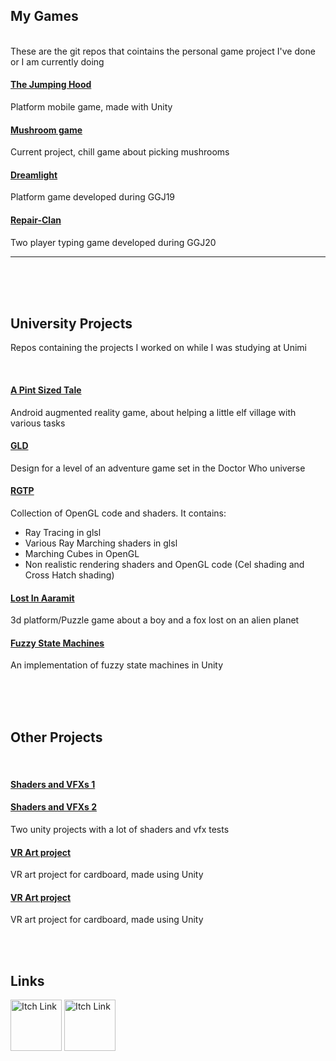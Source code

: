 <h2> My Games </h2>
<br>
These are the git repos that cointains the personal game project I've done or I am currently doing 
<h4> <a href="https://github.com/Idkwnisu/JumpHood">The Jumping Hood</a></h4>
Platform mobile game, made with Unity

<h4> <a href="https://github.com/Idkwnisu/JumpHood">Mushroom game</a></h4>
Current project, chill game about picking mushrooms

<h4> <a href="https://github.com/Idkwnisu/LightDarkGame">Dreamlight</a></h4>
Platform game developed during GGJ19

<h4> <a href="https://github.com/EricaStella93/GGJ2020">Repair-Clan</a></h4>
Two player typing game developed during GGJ20

<hr>

<br><br><br>

<h2> University Projects </h2>

Repos containing the projects I worked on while I was studying at Unimi

<br>

<h4> <a href="https://github.com/Idkwnisu/ElfVillageAR">A Pint Sized Tale</a></h4>
Android augmented reality game, about helping a little elf village with various tasks


<h4> <a href="https://github.com/obiciunict/GLD">GLD</a></h4>
Design for a level of an adventure game set in the Doctor Who universe

<h4> <a href="https://github.com/Idkwnisu/ElfVillageAR">RGTP</a></h4>
Collection of OpenGL code and shaders. It contains: 
<ul>
  <li> Ray Tracing in glsl</li>
  <li> Various Ray Marching shaders in glsl</li>
  <li> Marching Cubes in OpenGL</li>
  <li> Non realistic rendering shaders and OpenGL code (Cel shading and Cross Hatch shading) </li>
</ul>

<h4> <a href="https://github.com/Idkwnisu/LostInAaramit">Lost In Aaramit</a></h4>
3d platform/Puzzle game about a boy and a fox lost on an alien planet


<h4> <a href="https://github.com/Idkwnisu/FuzzyStateMachineUnity">Fuzzy State Machines</a></h4>
An implementation of fuzzy state machines in Unity

<br><br><br>

<h2> Other Projects </h2>

<br>

<h4> <a href="https://github.com/Idkwnisu/LostInAaramit">Shaders and VFXs 1</a></h4>
<h4> <a href="https://github.com/Idkwnisu/LostInAaramit">Shaders and VFXs 2</a></h4>
Two unity projects with a lot of shaders and vfx tests

<h4> <a href="https://github.com/Idkwnisu/VRArtProject">VR Art project</a></h4>
VR art project for cardboard, made using Unity

<h4> <a href="https://github.com/Idkwnisu/VRArtProject">VR Art project</a></h4>
VR art project for cardboard, made using Unity

<br><br>
<h2> Links </h2>
<a href="https://mindtricks.itch.io"><img src="https://static.itch.io/images/itchio-textless-black.svg" style="width:82px; height:82px" title="Itch" alt="Itch Link"></a>
<a href="https://instagram.com/idkwnisu_"><img src="https://upload.wikimedia.org/wikipedia/commons/thumb/e/e7/Instagram_logo_2016.svg/1200px-Instagram_logo_2016.svg.png" style="width:82px; height:82px" title="Itch" alt="Itch Link"></a>

